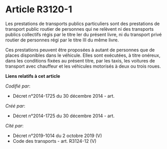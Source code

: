 # Article R3120-1

Les prestations de transports publics particuliers sont des prestations de transport public routier de personnes qui ne
relèvent ni des transports publics collectifs régis par le titre Ier du présent livre, ni du transport privé routier de
personnes régi par le titre III du même livre.

Ces prestations peuvent être proposées à autant de personnes que de places disponibles dans le véhicule. Elles sont
exécutées, à titre onéreux, dans les conditions fixées au présent titre, par les taxis, les voitures de transport avec
chauffeur et les véhicules motorisés à deux ou trois roues.

**Liens relatifs à cet article**

_Codifié par_:

  - Décret n°2014-1725 du 30 décembre 2014 - art.

_Créé par_:

  - Décret n°2014-1725 du 30 décembre 2014 - art.

_Cité par_:

  - Décret n°2019-1014 du 2 octobre 2019 (V)
  - Code des transports - art. R3124-12 (V)
